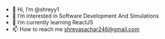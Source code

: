 - 👋 Hi, I’m @shreyy1
- 👀 I’m interested in Software Development And Simulations
- 🌱 I’m currently learning ReactJS
- 📫 How to reach me shreyasachar246@gmail.com

<!---
shreyy1/shreyy1 is a ✨ special ✨ repository because its `README.md` (this file) appears on your GitHub profile.
You can click the Preview link to take a look at your changes.
--->
